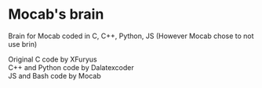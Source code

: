 # Mocab's brain
Brain for Mocab coded in C, C++, Python, JS (However Mocab chose to not use brin)

Original C code by XFuryus\
C++ and Python code by Dalatexcoder\
JS and Bash code by Mocab